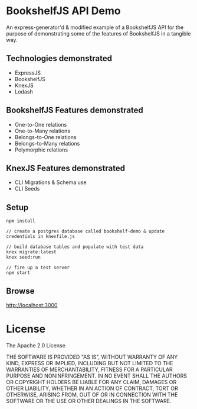 # BookshelfJS API Demo
An express-generator'd & modified example of a BookshelfJS API for the purpose of demonstrating some of the features of BookshelfJS
in a tangible way.

## Technologies demonstrated ##
- ExpressJS
- BookshelfJS
- KnexJS
- Lodash

## BookshelfJS Features demonstrated ##
- One-to-One relations
- One-to-Many relations
- Belongs-to-One relations
- Belongs-to-Many relations
- Polymorphic relations

## KnexJS Features demonstrated ##
- CLI Migrations & Schema use
- CLI Seeds

## Setup ##
    npm install
    
    // create a postgres database called bookshelf-demo & update credentials in knexfile.js
    
    // build database tables and populate with test data
    knex migrate:latest
    knex seed:run
    
    // fire up a test server
    npm start
    
## Browse ##
[http://localhost:3000](http://localhost:3000)

# License ##

The Apache 2.0 License

THE SOFTWARE IS PROVIDED "AS IS", WITHOUT WARRANTY OF ANY KIND, EXPRESS OR
IMPLIED, INCLUDING BUT NOT LIMITED TO THE WARRANTIES OF MERCHANTABILITY,
FITNESS FOR A PARTICULAR PURPOSE AND NONINFRINGEMENT. IN NO EVENT SHALL THE
AUTHORS OR COPYRIGHT HOLDERS BE LIABLE FOR ANY CLAIM, DAMAGES OR OTHER
LIABILITY, WHETHER IN AN ACTION OF CONTRACT, TORT OR OTHERWISE, ARISING FROM,
OUT OF OR IN CONNECTION WITH THE SOFTWARE OR THE USE OR OTHER DEALINGS IN
THE SOFTWARE.
